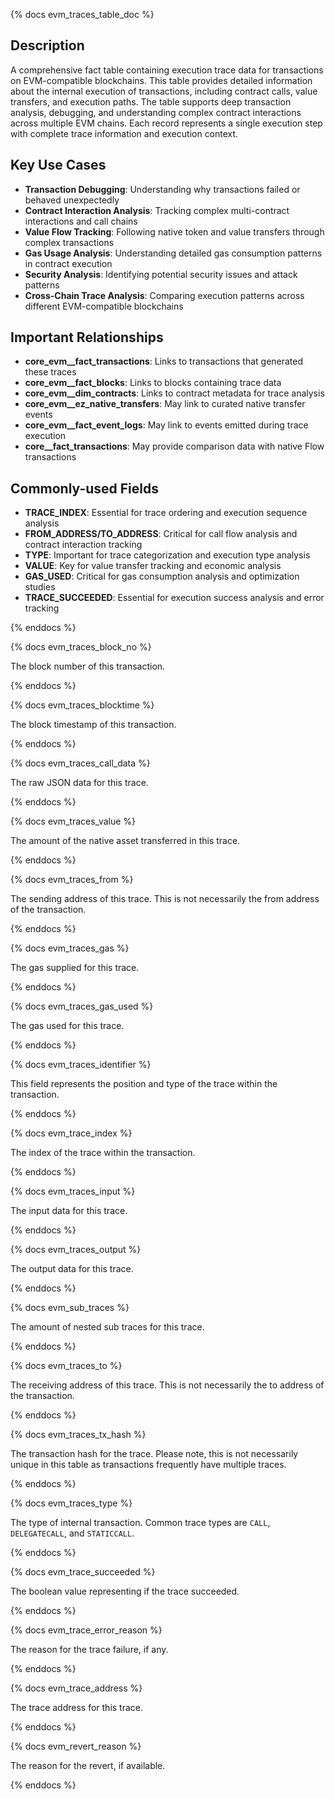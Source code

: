 {% docs evm_traces_table_doc %}

## Description

A comprehensive fact table containing execution trace data for transactions on EVM-compatible blockchains. This table provides detailed information about the internal execution of transactions, including contract calls, value transfers, and execution paths. The table supports deep transaction analysis, debugging, and understanding complex contract interactions across multiple EVM chains. Each record represents a single execution step with complete trace information and execution context.

## Key Use Cases

- **Transaction Debugging**: Understanding why transactions failed or behaved unexpectedly
- **Contract Interaction Analysis**: Tracking complex multi-contract interactions and call chains
- **Value Flow Tracking**: Following native token and value transfers through complex transactions
- **Gas Usage Analysis**: Understanding detailed gas consumption patterns in contract execution
- **Security Analysis**: Identifying potential security issues and attack patterns
- **Cross-Chain Trace Analysis**: Comparing execution patterns across different EVM-compatible blockchains

## Important Relationships

- **core_evm__fact_transactions**: Links to transactions that generated these traces
- **core_evm__fact_blocks**: Links to blocks containing trace data
- **core_evm__dim_contracts**: Links to contract metadata for trace analysis
- **core_evm__ez_native_transfers**: May link to curated native transfer events
- **core_evm__fact_event_logs**: May link to events emitted during trace execution
- **core__fact_transactions**: May provide comparison data with native Flow transactions

## Commonly-used Fields

- **TRACE_INDEX**: Essential for trace ordering and execution sequence analysis
- **FROM_ADDRESS/TO_ADDRESS**: Critical for call flow analysis and contract interaction tracking
- **TYPE**: Important for trace categorization and execution type analysis
- **VALUE**: Key for value transfer tracking and economic analysis
- **GAS_USED**: Critical for gas consumption analysis and optimization studies
- **TRACE_SUCCEEDED**: Essential for execution success analysis and error tracking

{% enddocs %}


{% docs evm_traces_block_no %}

The block number of this transaction.

{% enddocs %}


{% docs evm_traces_blocktime %}

The block timestamp of this transaction.

{% enddocs %}


{% docs evm_traces_call_data %}

The raw JSON data for this trace.

{% enddocs %}


{% docs evm_traces_value %}

The amount of the native asset transferred in this trace.

{% enddocs %}


{% docs evm_traces_from %}

The sending address of this trace. This is not necessarily the from address of the transaction. 

{% enddocs %}


{% docs evm_traces_gas %}

The gas supplied for this trace.

{% enddocs %}


{% docs evm_traces_gas_used %}

The gas used for this trace.

{% enddocs %}


{% docs evm_traces_identifier %}

This field represents the position and type of the trace within the transaction. 

{% enddocs %}


{% docs evm_trace_index %}

The index of the trace within the transaction.

{% enddocs %}


{% docs evm_traces_input %}

The input data for this trace.

{% enddocs %}


{% docs evm_traces_output %}

The output data for this trace.

{% enddocs %}


{% docs evm_sub_traces %}

The amount of nested sub traces for this trace.

{% enddocs %}


{% docs evm_traces_to %}

The receiving address of this trace. This is not necessarily the to address of the transaction. 

{% enddocs %}


{% docs evm_traces_tx_hash %}

The transaction hash for the trace. Please note, this is not necessarily unique in this table as transactions frequently have multiple traces. 

{% enddocs %}


{% docs evm_traces_type %}

The type of internal transaction. Common trace types are `CALL`, `DELEGATECALL`, and `STATICCALL`.

{% enddocs %}

{% docs evm_trace_succeeded %}

The boolean value representing if the trace succeeded.

{% enddocs %}

{% docs evm_trace_error_reason %}

The reason for the trace failure, if any.

{% enddocs %}

{% docs evm_trace_address %}

The trace address for this trace.

{% enddocs %}


{% docs evm_revert_reason %}

The reason for the revert, if available.

{% enddocs %}

